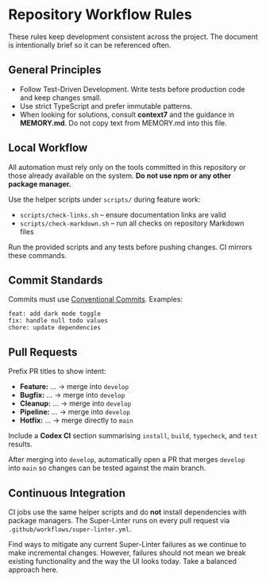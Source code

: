 # Repository Workflow Rules

These rules keep development consistent across the project. The document is intentionally brief so it can be referenced often.

## General Principles

- Follow Test-Driven Development. Write tests before production code and keep changes small.
- Use strict TypeScript and prefer immutable patterns.
- When looking for solutions, consult **context7** and the guidance in **MEMORY.md**. Do not copy text from MEMORY.md into this file.

## Local Workflow

All automation must rely only on the tools committed in this repository or those already available on the system. **Do not use npm or any other package manager.**

Use the helper scripts under `scripts/` during feature work:

- `scripts/check-links.sh` – ensure documentation links are valid
- `scripts/check-markdown.sh` – run all checks on repository Markdown files

Run the provided scripts and any tests before pushing changes. CI mirrors these commands.

## Commit Standards

Commits must use [Conventional Commits](https://www.conventionalcommits.org/en/v1.0.0/). Examples:

```
feat: add dark mode toggle
fix: handle null todo values
chore: update dependencies
```

## Pull Requests

Prefix PR titles to show intent:

- **Feature:** … → merge into `develop`
- **Bugfix:** … → merge into `develop`
- **Cleanup:** … → merge into `develop`
- **Pipeline:** … → merge into `develop`
- **Hotfix:** … → merge directly to `main`

Include a **Codex CI** section summarising `install`, `build`, `typecheck`, and `test` results.

After merging into `develop`, automatically open a PR that merges `develop` into `main` so changes can be tested against the main branch.

## Continuous Integration

CI jobs use the same helper scripts and do **not** install dependencies with package managers. The Super-Linter runs on every pull request via `.github/workflows/super-linter.yml`.

Find ways to mitigate any current Super-Linter failures as we continue to make incremental changes. However, failures should not mean we break existing functionality and the way the UI looks today. Take a balanced approach here.
